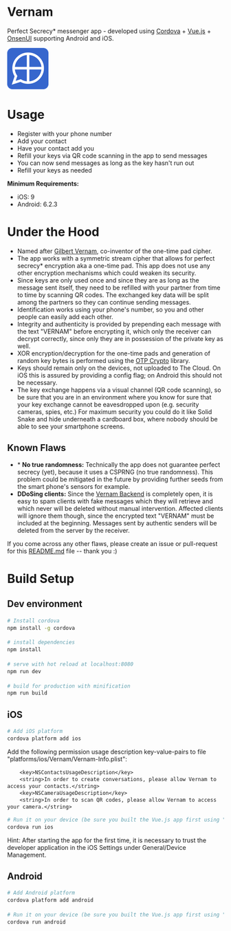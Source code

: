 # Vernam
Perfect Secrecy* messenger app - developed using [Cordova](https://cordova.apache.org/) + [Vue.js](https://vuejs.org/) + [OnsenUI](https://onsen.io/) supporting Android and iOS.

![Vernam app icon](res/icon/android/icon-96-xhdpi.png)

# Usage
- Register with your phone number
- Add your contact
- Have your contact add you
- Refill your keys via QR code scanning in the app to send messages
- You can now send messages as long as the key hasn't run out
- Refill your keys as needed

**Minimum Requirements:**
- iOS: 9
- Android: 6.2.3

# Under the Hood
- Named after [Gilbert Vernam](https://en.wikipedia.org/wiki/Gilbert_Vernam), co-inventor of the one-time pad cipher.
- The app works with a symmetric stream cipher that allows for perfect secrecy* encryption aka a one-time pad. This app does not use any other encryption mechanisms which could weaken its security.
- Since keys are only used once and since they are as long as the message sent itself, they need to be refilled with your partner from time to time by scanning QR codes. The exchanged key data will be split among the partners so they can continue sending messages.
- Identification works using your phone's number, so you and other people can easily add each other.
- Integrity and authenticity is provided by prepending each message with the text "VERNAM" before encrypting it, which only the receiver can decrypt correctly, since only they are in possession of the private key as well.
- XOR encryption/decryption for the one-time pads and generation of random key bytes is performed using the [OTP Crypto](https://github.com/dag0310/otp-crypto) library.
- Keys should remain only on the devices, not uploaded to The Cloud. On iOS this is assured by providing a config flag; on Android this should not be necessary.
- The key exchange happens via a visual channel (QR code scanning), so be sure that you are in an environment where you know for sure that your key exchange cannot be eavesdropped upon (e.g. security cameras, spies, etc.) For maximum security you could do it like Solid Snake and hide underneath a cardboard box, where nobody should be able to see your smartphone screens.

## Known Flaws
- \* **No true randomness:** Technically the app does not guarantee perfect secrecy (yet), because it uses a CSPRNG (no true randomness). This problem could be mitigated in the future by providing further seeds from the smart phone's sensors for example.
- **DDoSing clients:** Since the [Vernam Backend](https://github.com/dag0310/vernam-backend) is completely open, it is easy to spam clients with fake messages which they will retrieve and which never will be deleted without manual intervention. Affected clients will ignore them though, since the encrypted text "VERNAM" must be included at the beginning. Messages sent by authentic senders will be deleted from the server by the receiver.

If you come across any other flaws, please create an issue or pull-request for this [README.md](README.md) file -- thank you :)

# Build Setup

## Dev environment
``` bash
# Install cordova
npm install -g cordova

# install dependencies
npm install

# serve with hot reload at localhost:8080
npm run dev

# build for production with minification
npm run build
```

## iOS
``` bash
# Add iOS platform
cordova platform add ios
```

Add the following permission usage description key-value-pairs to file "platforms/ios/Vernam/Vernam-Info.plist":
```
    <key>NSContactsUsageDescription</key>
    <string>In order to create conversations, please allow Vernam to access your contacts.</string>
    <key>NSCameraUsageDescription</key>
    <string>In order to scan QR codes, please allow Vernam to access your camera.</string>
```

``` bash
# Run it on your device (be sure you built the Vue.js app first using "npm run build")
cordova run ios
```

Hint: After starting the app for the first time, it is necessary to trust the developer application in the iOS Settings under General/Device Management.

## Android

``` bash
# Add Android platform
cordova platform add android

# Run it on your device (be sure you built the Vue.js app first using "npm run build")
cordova run android
```
